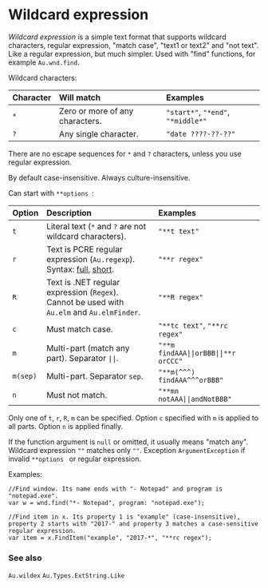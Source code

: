 # Wildcard expression

*Wildcard expression* is a simple text format that supports wildcard characters, regular expression, "match case", "text1 or text2" and "not text". Like a regular expression, but much simpler. Used with "find" functions, for example `Au.wnd.find`.

Wildcard characters:

| Character | Will match | Examples |
| :--- | :--- | :--- |
| `*` | Zero or more of any characters. | `"start*"`, `"*end"`, `"*middle*"` |
| `?` | Any single character. | `"date ????-??-??"` |

There are no escape sequences for `*` and `?` characters, unless you use regular expression.

By default case-insensitive. Always culture-insensitive.

Can start with `**options `:

| Option | Description | Examples |
| :--- | :--- | :--- |
| `t` | Literal text (`*` and `?` are not wildcard characters). | `"**t text"` |
| `r` | Text is PCRE regular expression (`Au.regexp`).<br>Syntax: [full](https://www.pcre.org/current/doc/html/pcre2pattern.html), [short](https://www.pcre.org/current/doc/html/pcre2syntax.html). | `"**r regex"` |
| `R` | Text is .NET regular expression (`Regex`).<br>Cannot be used with `Au.elm` and `Au.elmFinder`. | `"**R regex"` |
| `c` | Must match case. | `"**tc text"`, `"**rc regex"` |
| `m` | Multi-part (match any part). Separator `\|\|`. | `"**m findAAA\|\|orBBB\|\|**r orCCC"` |
| `m(sep)` | Multi-part. Separator `sep`. | `"**m(^^^) findAAA^^^orBBB"` |
| `n` | Must not match. | `"**mn notAAA\|\|andNotBBB"` |

Only one of `t`, `r`, `R`, `m` can be specified. Option `c` specified with `m` is applied to all parts. Option `n` is applied finally.

If the function argument is `null` or omitted, it usually means "match any". Wildcard expression `""` matches only `""`. Exception `ArgumentException` if invalid `**options ` or regular expression.

Examples:

```
//Find window. Its name ends with "- Notepad" and program is "notepad.exe".
var w = wnd.find("*- Notepad", program: "notepad.exe");

//Find item in x. Its property 1 is "example" (case-insensitive), property 2 starts with "2017-" and property 3 matches a case-sensitive regular expression.
var item = x.FindItem("example", "2017-*", "**rc regex");
```

### See also

`Au.wildex`
`Au.Types.ExtString.Like`